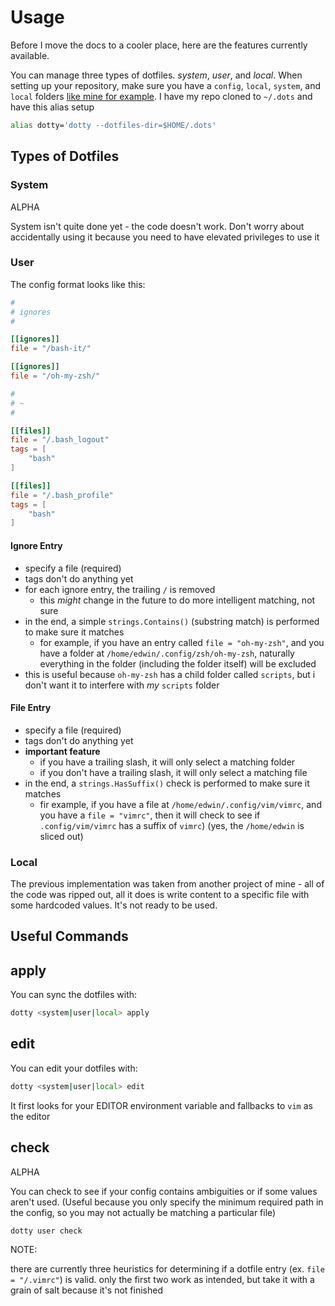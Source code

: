 # Usage

Before I move the docs to a cooler place, here are the features currently available.

You can manage three types of dotfiles. _system_, _user_, and _local_. When setting up your repository, make sure you have a `config`, `local`, `system`, and `local` folders [like mine for example](https://github.com/eankeen/dots). I have my repo cloned to `~/.dots` and have this alias setup

```sh
alias dotty='dotty --dotfiles-dir=$HOME/.dots'
```

## Types of Dotfiles

### System

ALPHA

System isn't quite done yet - the code doesn't work. Don't worry about accidentally using it because you need to have elevated privileges to use it

### User

The config format looks like this:

```toml
#
# ignores
#

[[ignores]]
file = "/bash-it/"

[[ignores]]
file = "/oh-my-zsh/"

#
# ~
#

[[files]]
file = "/.bash_logout"
tags = [
	"bash"
]

[[files]]
file = "/.bash_profile"
tags = [
	"bash"
]
```

#### Ignore Entry

- specify a file (required)
- tags don't do anything yet
- for each ignore entry, the trailing `/` is removed
  - this _might_ change in the future to do more intelligent matching, not sure
- in the end, a simple `strings.Contains()` (substring match) is performed to make sure it matches
  - for example, if you have an entry called `file = "oh-my-zsh"`, and you have a folder at `/home/edwin/.config/zsh/oh-my-zsh`, naturally everything in the folder (including the folder itself) will be excluded
- this is useful because `oh-my-zsh` has a child folder called `scripts`, but i don't want it to interfere with _my_ `scripts` folder

#### File Entry

- specify a file (required)
- tags don't do anything yet
- **important feature**
  - if you have a trailing slash, it will only select a matching folder
  - if you don't have a trailing slash, it will only select a matching file
- in the end, a `strings.HasSuffix()` check is performed to make sure it matches
  - fir example, if you have a file at `/home/edwin/.config/vim/vimrc`, and you have a `file = "vimrc"`, then it will check to see if `.config/vim/vimrc` has a suffix of `vimrc`) (yes, the `/home/edwin` is sliced out)

### Local

The previous implementation was taken from another project of mine - all of the code was ripped out, all it does is write content to a specific file with some hardcoded values. It's not ready to be used.

## Useful Commands

## apply

You can sync the dotfiles with:

```sh
dotty <system|user|local> apply
```

## edit

You can edit your dotfiles with:

```sh
dotty <system|user|local> edit
```

It first looks for your EDITOR environment variable and fallbacks to `vim` as the editor

## check

ALPHA

You can check to see if your config contains ambiguities or if some values aren't used. (Useful because you only specify the minimum required path in the config, so you may not actually be matching a particular file)

```sh
dotty user check
```

NOTE:

there are currently three heuristics for determining if a dotfile entry (ex. `file = "/.vimrc"`) is valid. only the first two work as intended, but take it with a grain of salt because it's not finished
